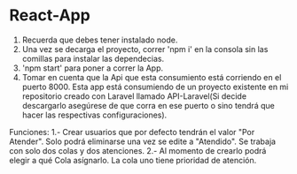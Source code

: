 # React-App

1. Recuerda que debes tener instalado node.
2. Una vez se decarga el proyecto, correr 'npm i' en la consola sin las comillas para instalar las dependecias. 
3. 'npm start' para poner a correr la App.
4. Tomar en cuenta que la Api que esta consumiento está corriendo en el puerto 8000. Esta app está consumiendo de un proyecto existente en mi repositorio creado 
con Laravel llamado API-Laravel(Si decide descargarlo asegúrese de que corra en ese puerto o sino tendrá que hacer las respectivas configuraciones).

Funciones: 
1.- Crear usuarios que por defecto tendrán el valor "Por Atender". Solo podrá eliminarse una vez se edite a "Atendido". Se trabaja con solo dos colas y dos atenciones.
2.- Al momento de crearlo podrá elegir a qué Cola asígnarlo. La cola uno tiene prioridad de atención.
